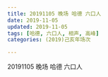 ```yaml
---
title: 20191105 晚场 哈德 六口人
date: 2019-11-05
updated: 2019-11-05
tags: [哈德, 六口人, 相声, 高峰]
categories: (2019)己亥年场次

---
```


20191105 晚场 哈德 六口人

